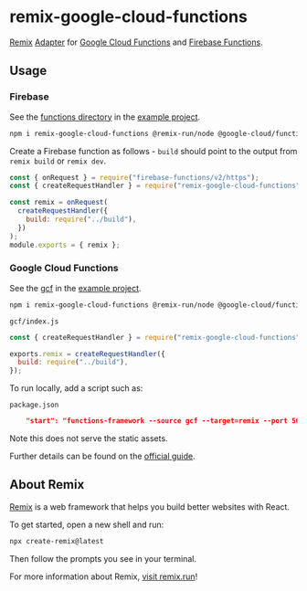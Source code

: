 # remix-google-cloud-functions

[Remix](https://remix.run) [Adapter](https://remix.run/docs/en/v1/other-api/adapter) for [Google Cloud Functions](https://cloud.google.com/functions) and [Firebase Functions](https://firebase.google.com/docs/functions).

## Usage

### Firebase

See the [functions directory](./example/functions/) in the [example project](./example/).

```sh
npm i remix-google-cloud-functions @remix-run/node @google-cloud/functions-framework firebase-functions
```

Create a Firebase function as follows - `build` should point to the output from `remix build` or `remix dev`.

```js
const { onRequest } = require("firebase-functions/v2/https");
const { createRequestHandler } = require("remix-google-cloud-functions");

const remix = onRequest(
  createRequestHandler({
    build: require("../build"),
  })
);
module.exports = { remix };
```

### Google Cloud Functions

See the [gcf](./example/gcf/) in the [example project](./example/).

```sh
npm i remix-google-cloud-functions @remix-run/node @google-cloud/functions-framework
```

`gcf/index.js`

```js
const { createRequestHandler } = require("remix-google-cloud-functions");

exports.remix = createRequestHandler({
  build: require("../build"),
});
```

To run locally, add a script such as:

`package.json`

```json
    "start": "functions-framework --source gcf --target=remix --port 5003",
```

Note this does not serve the static assets.

Further details can be found on the [official guide](https://cloud.google.com/functions/docs/writing/write-http-functions).

## About Remix

[Remix](https://remix.run) is a web framework that helps you build better websites with React.

To get started, open a new shell and run:

```sh
npx create-remix@latest
```

Then follow the prompts you see in your terminal.

For more information about Remix, [visit remix.run](https://remix.run)!

